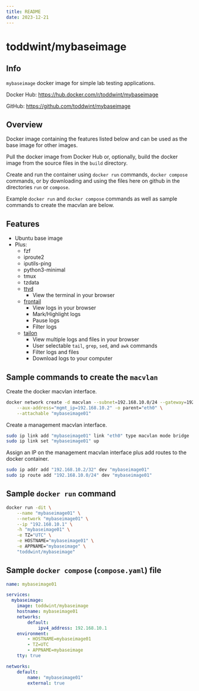 ```yaml
---
title: README
date: 2023-12-21
---
```


# toddwint/mybaseimage


## Info

`mybaseimage` docker image for simple lab testing applications.

Docker Hub: <https://hub.docker.com/r/toddwint/mybaseimage>

GitHub: <https://github.com/toddwint/mybaseimage>


## Overview

Docker image containing the features listed below and can be used as the base image for other images.

Pull the docker image from Docker Hub or, optionally, build the docker image from the source files in the `build` directory.

Create and run the container using `docker run` commands, `docker compose` commands, or by downloading and using the files here on github in the directories `run` or `compose`.

Example `docker run` and `docker compose` commands as well as sample commands to create the macvlan are below.


## Features

- Ubuntu base image
- Plus:
  - fzf
  - iproute2
  - iputils-ping
  - python3-minimal
  - tmux
  - tzdata
  - [ttyd](https://github.com/tsl0922/ttyd)
    - View the terminal in your browser
  - [frontail](https://github.com/mthenw/frontail)
    - View logs in your browser
    - Mark/Highlight logs
    - Pause logs
    - Filter logs
  - [tailon](https://github.com/gvalkov/tailon)
    - View multiple logs and files in your browser
    - User selectable `tail`, `grep`, `sed`, and `awk` commands
    - Filter logs and files
    - Download logs to your computer


## Sample commands to create the `macvlan`

Create the docker macvlan interface.

```bash
docker network create -d macvlan --subnet=192.168.10.0/24 --gateway=192.168.10.254 \
    --aux-address="mgmt_ip=192.168.10.2" -o parent="eth0" \
    --attachable "mybaseimage01"
```

Create a management macvlan interface.

```bash
sudo ip link add "mybaseimage01" link "eth0" type macvlan mode bridge
sudo ip link set "mybaseimage01" up
```

Assign an IP on the management macvlan interface plus add routes to the docker container.

```bash
sudo ip addr add "192.168.10.2/32" dev "mybaseimage01"
sudo ip route add "192.168.10.0/24" dev "mybaseimage01"
```

## Sample `docker run` command

```bash
docker run -dit \
    --name "mybaseimage01" \
    --network "mybaseimage01" \
    --ip "192.168.10.1" \
    -h "mybaseimage01" \
    -e TZ="UTC" \
    -e HOSTNAME="mybaseimage01" \
    -e APPNAME="mybaseimage" \
    "toddwint/mybaseimage"
```


## Sample `docker compose` (`compose.yaml`) file

```yaml
name: mybaseimage01

services:
  mybaseimage:
    image: toddwint/mybaseimage
    hostname: mybaseimage01
    networks:
        default:
            ipv4_address: 192.168.10.1
    environment:
        - HOSTNAME=mybaseimage01
        - TZ=UTC
        - APPNAME=mybaseimage
    tty: true

networks:
    default:
        name: "mybaseimage01"
        external: true
```
